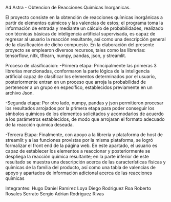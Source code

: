Ad Astra - Obtencion de Reacciones Quimicas Inorganicas.

El proyecto consiste en la obtención de reacciones químicas inorgánicas a partir de elementos químicos y las valencias de estos; el programa toma la información de entrada y mediante un cálculo de probabilidades, realizado con técnicas básicas de inteligencia artificial supervisada, es capaz de regresar al usuario la reacción resultante, así como una descripción general de la clasificación de dicho compuesto.
En la elaboración del presente proyecto se emplearon diversos recursos, tales como las librerías: tensorflow, nltk, tflearn, numpy, pandas, json, y streamlit.

Proceso de clasificacion:
-Primera etapa: Principalmente las primeras 3 librerías mencionadas, conformaron la parte lógica de la inteligencia artificial capaz de clasificar los elementos determinados por el usuario, posteriormente entran en un proceso que arroja la probabilidad de pertenecer a un grupo en específico, establecidos
previamente en un archivo Json.

-Segunda etapa: Por otro lado, numpy, pandas y json permitieron procesar los resultados arrojados por la primera etapa para poder conseguir los símbolos quimicos de los elementos solicitados y acomodarlos de acuerdo a los parámetros establecidos, de modo que arrojaran el formato adecuado de la reacción química deseada.

-Tercera Etapa: Finalmente, con apoyo a la librería y plataforma de host de streamlit y a las funciones provistas por la misma plataforma, se logró formalizar 
el front end de la página web. En este apartado, el usuario es capaz de establecer los elementos a reaccionar y posteriormente se despliega la reacción química 
resultante; en la parte inferior de este resultado se muestra una descripción acerca de las características físicas y químicas de la familia del producto, así como 
una tabla de valencias de apoyo y apartados de información adicional acerca de  las reacciones químicas

Integrantes:
Hugo Daniel Ramirez Loya
Diego Rodriguez Roa
Roberto Rosales Serrato
Sergio Adrian Rodriguez Rivas


